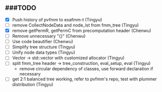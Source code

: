###TODO
-------------

- [x] Push history of pvfmm to exafmm-t (Tingyu)
- [ ] remove CollectNodeData and node_lst from fmm_tree (Tingyu)
- [x] remove getPermR, getPermC from precomputation header (Chenwu)
- [ ] Remove unnecessary "{}" (Chenwu)
- [ ] Use code beautifier (Chenwu)
- [ ] Simplify tree structure (Tingyu)
- [ ] Unify node data types (Tingyu)
- [ ] Vector -> std::vector with customized allocator (Tingyu)
- [ ] split fmm_tree header -> tree_construction, eval_setup, eval (Tingyu)
  - remove circular dependency of classes, use forward declaration if necessary
- [ ] get 2:1 balanced tree working, refer to pvfmm's repo, test with plummer distribution (Tingyu)
